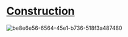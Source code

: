 # [Construction](https://marcinbarszcz.github.io/Construction/)

![be8e6e56-6564-45e1-b736-518f3a487480](https://user-images.githubusercontent.com/30419635/28569604-c9aecbd6-713a-11e7-9b55-72833b5d2cd3.png)
